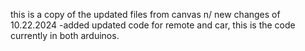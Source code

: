 this is a copy of the updated files from canvas n/
new changes of 10.22.2024
-added updated code for remote and car, this is the code currently in both arduinos.

